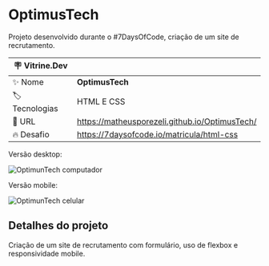 # OptimusTech

Projeto desenvolvido durante o  #7DaysOfCode, criação de um site de recrutamento.

| :placard: Vitrine.Dev |     |
| -------------  | --- |
| :sparkles: Nome        | **OptimusTech**
| :label: Tecnologias | HTML E CSS
| :rocket: URL         | https://matheusporezeli.github.io/OptimusTech/
| :fire: Desafio     | https://7daysofcode.io/matricula/html-css

<!-- Inserir imagem com a #vitrinedev ao final do link -->
Versão desktop:

![OptimunTech computador](https://user-images.githubusercontent.com/112051389/200827456-c3d4ed30-f9ab-4b4e-a21f-7d8e20c6ba2e.gif)
 
 
Versão mobile:

![OptimunTech celular](https://user-images.githubusercontent.com/112051389/200827534-2c4fcbd8-6d7d-4f9c-adfc-e668a0180262.gif)


## Detalhes do projeto

Criação de um site de recrutamento com formulário, uso de flexbox e responsividade mobile.
